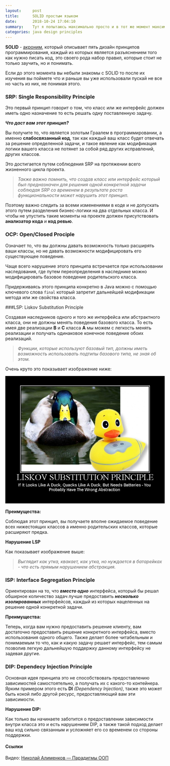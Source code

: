 ```yaml
---
layout:     post
title:      SOLID простым языком
date:       2018-10-24 17:04:10
summary:    Тут я попытаюсь максимально просто и в тот же момент максимально информативно вам пояснить что же такое SOLID и почему вам его нужно знать.
categories: java design principles
---
```


**SOLID** - [акроним](https://ru.wikipedia.org/wiki/Акроним), который описывает пять дизайн принципов программирования, каждый из которых является разъяснением того как нужно писать код, это своего рода набор правил, которые стоит не только заучить, но и понимать.

Если до этого момента вы небыли знакомы с SOLID то после их изучения вы поймете что и раньше вы уже использовали пускай не все но часть из них, не понимая этого.

### SRP: Single Responsibility Principle

Это первый принцип говорит о том, что класс или же интерфейс должен иметь одно назначение то есть решать одну поставленную задачу.

***Что даст вам этот принцип?***

Вы получите то, что является золотым Граалем в программировании, а именно **слабосвязанный код**, так как каждый ваш класс будет отвечать за решение определенной задачи, и такое явление как модификация логики вашего класса не потянет за собой ряд других исправлений, других классов.

Это достигается путем соблюдения SRP на протяжении всего жизненного цикла проекта.

> *Также важно помнить, что создав класс или интерфейс который был предназначен для решения одной конкретной задачи соблюдая SRP со временем в результате роста функциональности может нарушить этот принцип.* 

Поэтому важно следить за всеми изменениями в коде и не допускать этого путем разделения бизнес-логики на два отдельных класса. И чтобы не упустить такие моменты на проекте должен присутствовать **анализатор кода** и **код ревью**.

### OCP: Open/Closed Prociple

Означает то, что вы должны давать возможность только расширять ваши классы, но не давать возможности модифицировать его существующее поведение.

Чаще всего нарушение этого принципа встречается при использовании наследования, где путем переопределения в наследнике можно модифицировать базовое поведение родительского класса.

Придерживаясь этого принципа конкретно в Java можно с помощью ключевого слова `final` который запретит дальнейшей модификации метода или же свойства класса.

###LSP: Liskov Substitution Principle

Создавая наследников одного и того же интерфейса или абстрактного класса, они не должны менять поведения базового класса. То есть имея две реализации **B** и **C** класса **A** мы можем с легкость менять реализации и получать одинаковое конечное поведение обоих реализаций.

> *Функции, которые используют базовый тип, должны иметь возможность использовать подтипы базового типа, не зная об этом.*

Очень круто это показывает изображение ниже:

_![Liskov Substitution Principle](/images/2018-10-24/LiskovSubtitutionPrinciple.jpg)_

**Преимущества:**

Соблюдая этот принцип, вы получаете вполне ожидаемое поведение всех нижестоящих классов а именно родительских классов, которые расширяют предка.

**Нарушение LSP**

Как показывает изображение выше:

> *Выглядит как утка, квакает, как утка, но нуждается в батарейках - что есть прямым нарушением абстракция.*

### ISP: Interface Segregation Principle

Ориентирован на то, что ***вместо одно*** интерфейса, который бы решал обширное количество задач лучше предоставить ***несколько изолированных*** интерфейсов, каждый из которых нацеленных на решение одной конкретной задачи.

**Преимущества:**

Теперь, когда вам нужно предоставить решение клиенту, вам достаточно предоставить решение конкретного интерфейса, вместо использования одного общего. Также делает более читабельным и понимаемым то что, как и какую задачу решает интерфейс, тем самым позволив легкую дальнейшую поддержку данному интерфейсу не задевая другие.

### DIP: Dependecy Injection Principle

Основная идея принципа это не способствовать предоставлению зависимостей самостоятельно, а получать их с какого-то контейнера. Ярким примером этого есть **DI** *(Dependency Injection)*, также это может быть кокой либо другой ресурс, предоставляющий вам эти зависимости.

**Нарушение DIP:**

Как только вы начинаете заботится о предоставлении зависимости внутри класса это и есть нарушением DIP, а также такой подход делает ваш код сильно связанным и усложняет его со временем со стороны поддержки.

#### Ссылки

Видео: [Николай Алименков — Парадигмы ООП](https://youtu.be/G6LJkWwZGuc)